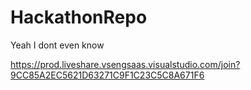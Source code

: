 # HackathonRepo

Yeah I dont even know

https://prod.liveshare.vsengsaas.visualstudio.com/join?9CC85A2EC5621D63271C9F1C23C5C8A671F6
